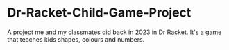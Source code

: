 # Dr-Racket-Child-Game-Project
A project me and my classmates did back in 2023 in Dr Racket. It's a game that teaches kids shapes, colours and numbers.
